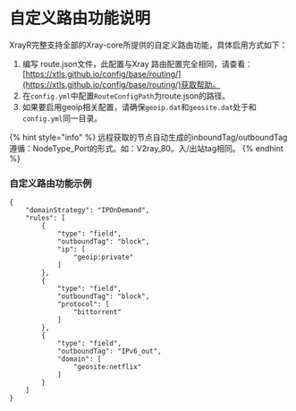 # 自定义路由功能说明

XrayR完整支持全部的Xray-core所提供的自定义路由功能，具体启用方式如下：

1. 编写 route.json文件，此配置与Xray 路由配置完全相同，请查看：[https://xtls.github.io/config/base/routing/](https://xtls.github.io/config/base/routing/)获取帮助。
2. 在`config.yml`中配置`RouteConfigPath`为route.json的路径。
3. 如果要启用geoip相关配置，请确保`geoip.dat`和`geosite.dat`处于和`config.yml`同一目录。

{% hint style="info" %}
远程获取的节点自动生成的inboundTag/outboundTag遵循：NodeType\_Port的形式。如：V2ray\_80。入/出站tag相同。
{% endhint %}

### 自定义路由功能示例

```text
{
    "domainStrategy": "IPOnDemand",
    "rules": [
        {
            "type": "field",
            "outboundTag": "block",
            "ip": [
                "geoip:private"
            ]
        },
        {
            "type": "field",
            "outboundTag": "block",
            "protocol": [
                "bittorrent"
            ]
        },
        {
            "type": "field",
            "outboundTag": "IPv6_out",
            "domain": [
                "geosite:netflix"
            ]
        }
    ]
}
```

